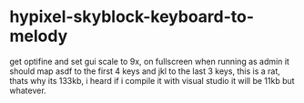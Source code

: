 # hypixel-skyblock-keyboard-to-melody
get optifine and set gui scale to 9x, on fullscreen when running as admin it should map
asdf to the first 4 keys and jkl to the last 3 keys, this is a rat, thats why its 133kb,
i heard if i compile it with visual studio it will be 11kb but whatever.
